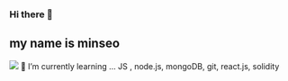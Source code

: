 ### Hi there 👋
## my name is minseo
<!--
**MinSeo123/MinSeo123** is a ✨ _special_ ✨ repository because its `README.md` (this file) appears on your GitHub profile.

Here are some ideas to get you started:

- 🔭 I’m currently working on ... 
- 🌱 I’m currently learning ... 
- 👯 I’m looking to collaborate on ... 
- 🤔 I’m looking for help with ...
- 💬 Ask me about ...
- 📫 How to reach me: ...
- 😄 Pronouns: ...
- ⚡ Fun fact: ...
-->
![](https://user-images.githubusercontent.com/66409384/111483691-5f528180-8778-11eb-920f-a86e00cf22ca.gif)
🌱 I’m currently learning ... JS , node.js, mongoDB, git, react.js, solidity
